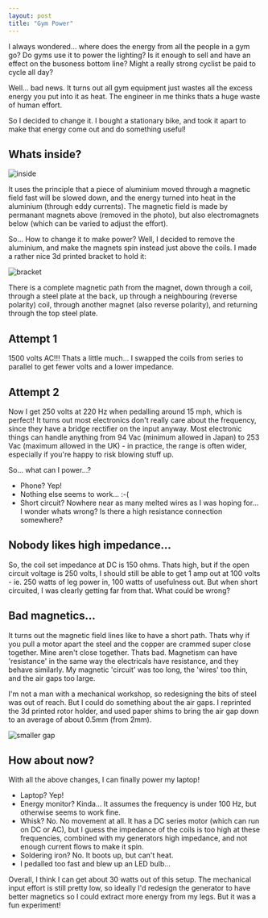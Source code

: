 ```yaml
---
layout: post
title: "Gym Power"
---
```


I always wondered...   where does the energy from all the people in a gym go?   Do gyms use it to power the lighting?  Is it enough to sell and have an effect on the busoness bottom line?   Might a really strong cyclist be paid to cycle all day?



Well...   bad news.   It turns out all gym equipment just wastes all the excess energy you put into it as heat.   The engineer in me thinks thats a huge waste of human effort.


So I decided to change it.   I bought a stationary bike, and took it apart to make that energy come out and do something useful!


## Whats inside?

![inside](https://i.imgur.com/Xev8QNL.png)


It uses the principle that a piece of aluminium moved through a magnetic field fast will be slowed down, and the energy turned into heat in the aluminium (through eddy currents).     The magnetic field is made by permanant magnets above (removed in the photo), but also electromagnets below (which can be varied to adjust the effort).


So...   How to change it to make power?    Well, I decided to remove the aluminium, and make the magnets spin instead just above the coils.   I made a rather nice 3d printed bracket to hold it:

![bracket](https://i.imgur.com/UZswEzT.png)



There is a complete magnetic path from the magnet, down through a coil, through a steel plate at the back, up through a neighbouring (reverse polarity) coil, through another magnet (also reverse polarity), and returning through the top steel plate.


## Attempt 1
1500 volts AC!!!   Thats a little much...    I swapped the coils from series to parallel to get fewer volts and a lower impedance.

## Attempt 2

Now I get 250 volts at 220 Hz when pedalling around 15 mph, which is perfect!    It turns out most electronics don't really care about the frequency, since they have a bridge rectifier on the input anyway.   Most electronic things can handle anything from 94 Vac (minimum allowed in Japan) to 253 Vac (maximum allowed in the UK) - in practice, the range is often wider, especially if you're happy to risk blowing stuff up.

So...   what can I power...?

* Phone?  Yep!
* Nothing else seems to work...   :-(
* Short circuit?   Nowhere near as many melted wires as I was hoping for...   I wonder whats wrong?  Is there a high resistance connection somewhere?

## Nobody likes high impedance...

So, the coil set impedance at DC is 150 ohms.   Thats high, but if the open circuit voltage is 250 volts, I should still be able to get 1 amp out at 100 volts - ie. 250 watts of leg power in, 100 watts of usefulness out.    But when short circuited, I was clearly getting far from that.    What could be wrong?

## Bad magnetics...

It turns out the magnetic field lines like to have a short path.  Thats why if you pull a motor apart the steel and the copper are crammed super close together.  Mine aren't close together.  Thats bad.  Magnetism can have 'resistance' in the same way the electricals have resistance, and they behave similarly.   My magnetic 'circuit' was too long, the 'wires' too thin, and the air gaps too large.

I'm not a man with a mechanical workshop, so redesigning the bits of steel was out of reach.   But I could do something about the air gaps.   I reprinted the 3d printed rotor holder, and used paper shims to bring the air gap down to an average of about 0.5mm (from 2mm).

![smaller gap](https://i.imgur.com/nCBVt6y.jpg)

## How about now?

With all the above changes, I can finally power my laptop!

* Laptop?  Yep!
* Energy monitor?  Kinda...   It assumes the frequency is under 100 Hz, but otherwise seems to work fine.
* Whisk?   No.   No movement at all.   It has a DC series motor (which can run on DC or AC), but I guess the impedance of the coils is too high at these frequencies, combined with my generators high impedance, and not enough current flows to make it spin.
* Soldering iron?   No.  It boots up, but can't heat.
* I pedalled too fast and blew up an LED bulb...

Overall, I think I can get about 30 watts out of this setup.   The mechanical input effort is still pretty low, so ideally I'd redesign the generator to have better magnetics so I could extract more energy from my legs.   But it was a fun experiment!


